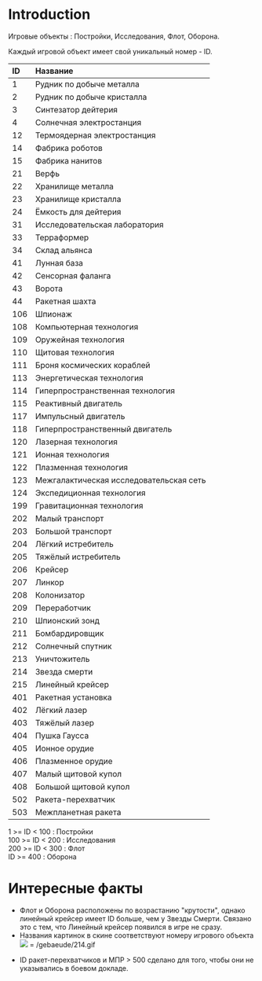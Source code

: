 # Introduction #

Игровые объекты : Постройки, Исследования, Флот, Оборона.

Каждый игровой объект имеет свой уникальный номер - ID.

| **ID** | **Название** |
|:-------|:-------------|
|1       |Рудник по добыче металла|
|2       |Рудник по добыче кристалла|
|3       |Синтезатор дейтерия|
|4       |Солнечная электростанция|
|12      |Термоядерная электростанция|
|14      |Фабрика роботов|
|15      |Фабрика нанитов|
|21      |Верфь         |
|22      |Хранилище металла|
|23      |Хранилище кристалла|
|24      |Ёмкость для дейтерия|
|31      |Исследовательская лаборатория|
|33      |Терраформер   |
|34      |Склад альянса |
|41      |Лунная база   |
|42      |Сенсорная фаланга|
|43      |Ворота        |
|44      |Ракетная шахта|
|106     |Шпионаж       |
|108     |Компьютерная технология|
|109     |Оружейная технология|
|110     |Щитовая технология|
|111     |Броня космических кораблей|
|113     |Энергетическая технология|
|114     |Гиперпространственная технология|
|115     |Реактивный двигатель|
|117     |Импульсный двигатель|
|118     |Гиперпространственный двигатель|
|120     |Лазерная технология|
|121     |Ионная технология|
|122     |Плазменная технология|
|123     |Межгалактическая исследовательская сеть|
|124     |Экспедиционная технология|
|199     |Гравитационная технология|
|202     |Малый транспорт|
|203     |Большой транспорт|
|204     |Лёгкий истребитель|
|205     |Тяжёлый истребитель|
|206     |Крейсер       |
|207     |Линкор        |
|208     |Колонизатор   |
|209     |Переработчик  |
|210     |Шпионский зонд|
|211     |Бомбардировщик|
|212     |Солнечный спутник|
|213     |Уничтожитель  |
|214     |Звезда смерти |
|215     |Линейный крейсер|
|401     |Ракетная установка|
|402     |Лёгкий лазер  |
|403     |Тяжёлый лазер |
|404     |Пушка Гаусса  |
|405     |Ионное орудие |
|406     |Плазменное орудие|
|407     |Малый щитовой купол|
|408     |Большой щитовой купол|
|502     |Ракета-перехватчик|
|503     |Межпланетная ракета|

1 >= ID < 100 : Постройки <br />
100 >= ID < 200 : Исследования <br />
200 >= ID < 300 : Флот <br />
ID >= 400 : Оборона <br />

# Интересные факты #

  * Флот и Оборона расположены по возрастанию "крутости", однако линейный крейсер имеет ID больше, чем у Звезды Смерти. Связано это с тем, что Линейный крейсер появился в игре не сразу.
  * Названия картинок в скине соответствуют номеру игрового объекта
<img src='http://uni1.oldogame.ru/evolution/gebaeude/214.gif'> = /gebaeude/214.gif<br>
<ul><li>ID ракет-перехватчиков и МПР > 500 сделано для того, чтобы они не указывались в боевом докладе.